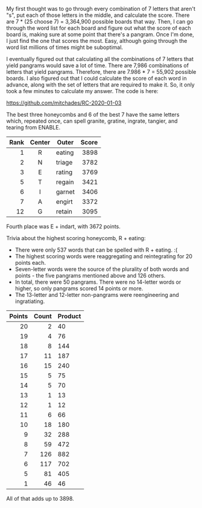 My first thought was to go through every combination of 7 letters that aren't "s", put each of those letters in the middle, and calculate the score. There are 7 * (25 choose 7) = 3,364,900 possible boards that way. Then, I can go through the word list for each board and figure out what the score of each board is, making sure at some point that there's a pangram. Once I'm done, I just find the one that scores the most. Easy, although going through the word list millions of times might be suboptimal.

I eventually figured out that calculating all the combinations of 7 letters that yield pangrams would save a lot of time. There are 7,986 combinations of letters that yield pangrams. Therefore, there are 7.986 * 7 = 55,902 possible boards. I also figured out that I could calculate the score of each word in advance, along with the set of letters that are required to make it. So, it only took a few minutes to calculate my answer. The code is here:

https://github.com/mitchades/RC-2020-01-03

The best three honeycombs and 6 of the best 7 have the same letters which, repeated once, can spell granite, gratine, ingrate, tangier, and tearing from ENABLE.

|Rank|Center|Outer|Score|
|-:|:--:|--|-:|
|1|R | eating| 3898|
|2|N | triage| 3782|
|3|E | rating| 3769|
|5|T | regain| 3421|
|6|I | garnet| 3406|
|7|A | engirt| 3372|
|12|G | retain| 3095|

Fourth place was E + indart, with 3672 points.

Trivia about the highest scoring honeycomb, R + eating:
* There were only 537 words that can be spelled with R + eating. :(
* The highest scoring words were reaggregating and reintegrating for 20 points each.
* Seven-letter words were the source of the plurality of both words and points - the five pangrams mentioned above and 126 others.
* In total, there were 50 pangrams. There were no 14-letter words or higher, so only pangrams scored 14 points or more.
* The 13-letter and 12-letter non-pangrams were reengineering and ingratiating.

|Points|Count|Product|
|---:|--:|-----|
|20  |2  |40|
|19|4|76|
|18|	8	|144|
|17|	11|	187|
|16|	15|	240|
|15|	5	|75|
|14|	5	|70|
|13|	1	|13|
|12|	1	|12|
|11|	6	|66|
|10|	18|	180|
|9|	32|	288|
|8|	59	|472|
|7|	126	|882|
|6|	117|	702|
|5|	81|	405|
|1|	46|	46|

All of that adds up to 3898.
